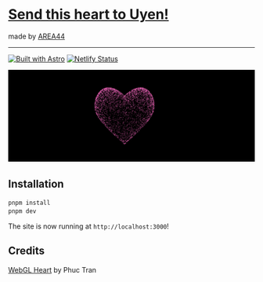 # [Send this heart to Uyen!](https://send-this-heart-to-uyen.netlify.app)

made by [AREA44](https://github.com/AREA44)

---

[![Built with Astro](https://astro.badg.es/v1/built-with-astro/small.svg)](https://astro.build)
[![Netlify Status](https://api.netlify.com/api/v1/badges/d89b3133-6edf-42bc-8774-85aeee1999fd/deploy-status)](https://app.netlify.com/sites/send-this-heart-to-uyen/deploys)

![Banner](public/banner.png)

## Installation

```sh
pnpm install
pnpm dev
```

The site is now running at `http://localhost:3000`!

## Credits

[WebGL Heart](https://github.com/snowflk/webgl-heart) by Phuc Tran
